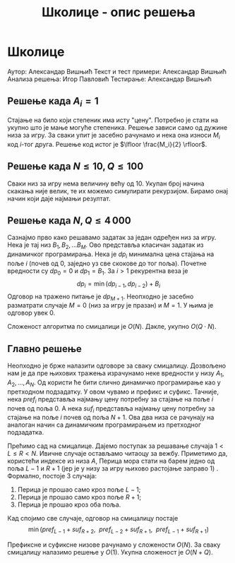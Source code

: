 ﻿---
title: Школице - опис решења
---

# Школице
Аутор: Александар Вишњић
Текст и тест примери: Александар Вишњић
Анализа решења: Игор Павловић
Тестирање: Александар Вишњић

## Решење када $A_i = 1$
Стајање на било који степеник има исту "цену". Потребно је стати на укупно што је мање могуће степеника. Решење зависи само од дужине низа за игру. За сваки упит је засебно рачунамо и нека она износи $M_i$ код $i$-тог друга. Решење код истог је $\lfloor \frac{M_i}{2} \rfloor$.

## Решење када $N\leq 10, Q\leq 100$
Сваки низ за игру нема величину већу од $10$. Укупан број начина скакања није велик, те их можемо симулирати рекурзијом. Бирамо онај начин који даје најмањи резултат.

## Решење када $N,Q \leq 4\, 000$
Сазнајмо прво како решавамо задатак за један одређен низ за игру. Нека је тај низ $B_1,B_2,\ldots B_M$. Ово представља класичан задатак из динамичког програмирања. Нека је ${dp}_i$ минимална цена стајања на поље $i$ (почев од $0$, заједно уз све скокове до тог поља). Почетне вредности су ${dp}_0 = 0$ и ${dp}_1 = B_1$. За $i>1$ рекурентна веза је $${dp}_i = \min({dp}_{i-1},{dp}_{i-2})  + B_i$$
Одговор на тражено питање је ${dp}_{M+1}$. Неопходно је засебно разматрати случаје $M=0$ (низ за игру је празан) и $M=1$. У њима је одговор увек $0$.

Сложеност алгоритма по смицалици је $O(N)$. Дакле, укупно $O(Q\cdot N)$.

## Главно решење

Неопходно је брже налазити одговоре за сваку смицалицу. Дозвољено нам је да пре њихових тражења израчунамо неке вредности у низу $A_1,A_2,\ldots , A_N$. Од користи ће бити слично динамичко програмирање као у претходном подзадатку. У овом чувамо и префикс и суфикс. Тачније, нека ${pref}_i$ представља најмању цену потребну за стајање на поље $i$ почев од поља $0$. А нека ${suf}_i$ представља најмању цену потребну за стајање на поље $i$ почев од поља $N+1$. Ова два низа се рачунају на аналоган начин са динамичким програмирањем из претходног подзадатка.

Прећимо сад на смицалице. Дајемо поступак за решавање случаја $1 < L \leq R < N$. Ивичне случаје остављамо читаоцу за вежбу. Приметимо да, користећи индексе из низа $A$, Перица мора стати на барем једно од поља $L-1$ и $R+1$ (јер је у низу за игру њихово растојање заправо $1$) . Формално, постоје $3$ случаја:

1. Перица је прошао само кроз поље $L-1$;
2. Перица је прошао само кроз поље $R+1$;
3. Перица је прошао кроз оба поља.

Кад спојимо све случаје, одговор на смицалицу постаје $$\min({pref}_{L-1}+{suf}_{R+2}, \ \ {pref}_{L-2}+{suf}_{R+1},\ \ {pref}_{L-1}+{suf}_{R+1})$$

Префиксне и суфиксне низове рачунамо у сложености $O(N)$. За сваку смицалицу налазимо решење у $O(1)$. Укупна сложеност је $O(N+Q)$.
